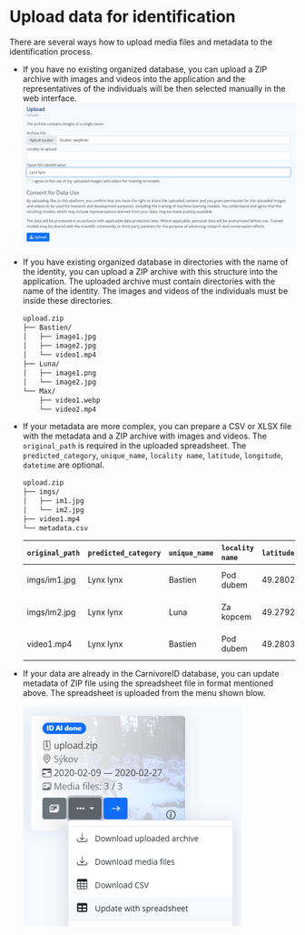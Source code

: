
# Upload data for identification

There are several ways how to upload media files and metadata to the identification process.

* If you have no existing organized database, you can upload a ZIP archive with images and videos into
the application and the representatives of the individuals will be then selected manually in the web interface.
  ![upload_unknown](media/upload_unknown.png)

* If you have existing organized database in directories with the name of the identity,
  you can upload a ZIP archive with this structure into the application.
  The uploaded archive must contain directories with the name of the identity. The images and videos of the 
  individuals must be inside these directories.
   ```aiignore
   upload.zip
   ├── Bastien/
   │   ├── image1.jpg
   │   ├── image2.jpg
   │   └── video1.mp4
   ├── Luna/
   │   ├── image1.png
   │   └── image2.jpg
   └── Max/
       ├── video1.webp
       └── video2.mp4
   ```
  
* If your metadata are more complex, you can prepare a CSV or XLSX file with the metadata and a ZIP archive with images and videos.
  The `original_path` is required in the uploaded spreadsheet. The `predicted_category`, `unique_name`, `locality name`, `latitude`, `longitude`, `datetime` are optional.
   ```aiignore
   upload.zip
   ├── imgs/
   │   ├── im1.jpg
   │   └── im2.jpg
   ├── video1.mp4
   └── metadata.csv
   ```
  
   | `original_path` | `predicted_category` | `unique_name` | `locality name` | `latitude` | `longitude` | `datetime`          |
   |-----------------|----------------------|---------------|-----------------|------------|-------------|---------------------|
   | imgs/im1.jpg    | Lynx lynx            | Bastien       | Pod dubem       | 49.28021   | 13.1819     | 2023-10-01 14:30:00 |
   | imgs/im2.jpg    | Lynx lynx            | Luna          | Za kopcem       | 49.27921   | 13.8219     | 2023-10-01 15:00:00 |
   | video1.mp4      | Lynx lynx            | Bastien       | Pod dubem       | 49.28031   | 13.1819     | 2023-10-01 16:00:00 |
  
* If your data are already in the CarnivoreID database, you can update metadata of ZIP file using the spreadsheet file in 
  format mentioned above. The spreadsheet is uploaded from the menu shown blow.

  ![upload_update_metadata](media/upload_update_metadata.png)


